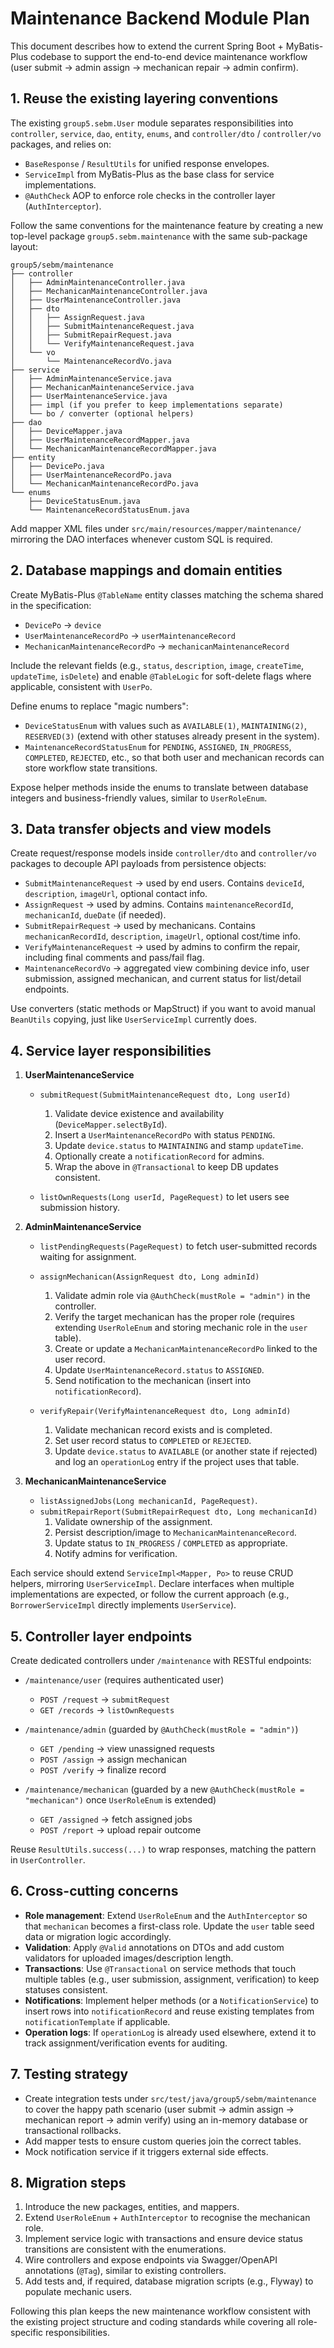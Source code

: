 # Maintenance Backend Module Plan

This document describes how to extend the current Spring Boot + MyBatis-Plus codebase to support the end-to-end device maintenance workflow (user submit → admin assign → mechanican repair → admin confirm).

## 1. Reuse the existing layering conventions

The existing `group5.sebm.User` module separates responsibilities into `controller`, `service`, `dao`, `entity`, `enums`, and `controller/dto` / `controller/vo` packages, and relies on:

- `BaseResponse` / `ResultUtils` for unified response envelopes.
- `ServiceImpl` from MyBatis-Plus as the base class for service implementations.
- `@AuthCheck` AOP to enforce role checks in the controller layer (`AuthInterceptor`).

Follow the same conventions for the maintenance feature by creating a new top-level package `group5.sebm.maintenance` with the same sub-package layout:

```
group5/sebm/maintenance
├── controller
│   ├── AdminMaintenanceController.java
│   ├── MechanicanMaintenanceController.java
│   ├── UserMaintenanceController.java
│   ├── dto
│   │   ├── AssignRequest.java
│   │   ├── SubmitMaintenanceRequest.java
│   │   ├── SubmitRepairRequest.java
│   │   └── VerifyMaintenanceRequest.java
│   └── vo
│       └── MaintenanceRecordVo.java
├── service
│   ├── AdminMaintenanceService.java
│   ├── MechanicanMaintenanceService.java
│   ├── UserMaintenanceService.java
│   ├── impl (if you prefer to keep implementations separate)
│   └── bo / converter (optional helpers)
├── dao
│   ├── DeviceMapper.java
│   ├── UserMaintenanceRecordMapper.java
│   └── MechanicanMaintenanceRecordMapper.java
├── entity
│   ├── DevicePo.java
│   ├── UserMaintenanceRecordPo.java
│   └── MechanicanMaintenanceRecordPo.java
└── enums
    ├── DeviceStatusEnum.java
    └── MaintenanceRecordStatusEnum.java
```

Add mapper XML files under `src/main/resources/mapper/maintenance/` mirroring the DAO interfaces whenever custom SQL is required.

## 2. Database mappings and domain entities

Create MyBatis-Plus `@TableName` entity classes matching the schema shared in the specification:

- `DevicePo` → `device`
- `UserMaintenanceRecordPo` → `userMaintenanceRecord`
- `MechanicanMaintenanceRecordPo` → `mechanicanMaintenanceRecord`

Include the relevant fields (e.g., `status`, `description`, `image`, `createTime`, `updateTime`, `isDelete`) and enable `@TableLogic` for soft-delete flags where applicable, consistent with `UserPo`.

Define enums to replace "magic numbers":

- `DeviceStatusEnum` with values such as `AVAILABLE(1)`, `MAINTAINING(2)`, `RESERVED(3)` (extend with other statuses already present in the system).
- `MaintenanceRecordStatusEnum` for `PENDING`, `ASSIGNED`, `IN_PROGRESS`, `COMPLETED`, `REJECTED`, etc., so that both user and mechanican records can store workflow state transitions.

Expose helper methods inside the enums to translate between database integers and business-friendly values, similar to `UserRoleEnum`.

## 3. Data transfer objects and view models

Create request/response models inside `controller/dto` and `controller/vo` packages to decouple API payloads from persistence objects:

- `SubmitMaintenanceRequest` → used by end users. Contains `deviceId`, `description`, `imageUrl`, optional contact info.
- `AssignRequest` → used by admins. Contains `maintenanceRecordId`, `mechanicanId`, `dueDate` (if needed).
- `SubmitRepairRequest` → used by mechanicans. Contains `mechanicanRecordId`, `description`, `imageUrl`, optional cost/time info.
- `VerifyMaintenanceRequest` → used by admins to confirm the repair, including final comments and pass/fail flag.
- `MaintenanceRecordVo` → aggregated view combining device info, user submission, assigned mechanican, and current status for list/detail endpoints.

Use converters (static methods or MapStruct) if you want to avoid manual `BeanUtils` copying, just like `UserServiceImpl` currently does.

## 4. Service layer responsibilities

1. **UserMaintenanceService**
   - `submitRequest(SubmitMaintenanceRequest dto, Long userId)`
     1. Validate device existence and availability (`DeviceMapper.selectById`).
     2. Insert a `UserMaintenanceRecordPo` with status `PENDING`.
     3. Update `device.status` to `MAINTAINING` and stamp `updateTime`.
     4. Optionally create a `notificationRecord` for admins.
     5. Wrap the above in `@Transactional` to keep DB updates consistent.

   - `listOwnRequests(Long userId, PageRequest)` to let users see submission history.

2. **AdminMaintenanceService**
   - `listPendingRequests(PageRequest)` to fetch user-submitted records waiting for assignment.
   - `assignMechanican(AssignRequest dto, Long adminId)`
     1. Validate admin role via `@AuthCheck(mustRole = "admin")` in the controller.
     2. Verify the target mechanican has the proper role (requires extending `UserRoleEnum` and storing mechanic role in the `user` table).
     3. Create or update a `MechanicanMaintenanceRecordPo` linked to the user record.
     4. Update `UserMaintenanceRecord.status` to `ASSIGNED`.
     5. Send notification to the mechanican (insert into `notificationRecord`).

   - `verifyRepair(VerifyMaintenanceRequest dto, Long adminId)`
     1. Validate mechanican record exists and is completed.
     2. Set user record status to `COMPLETED` or `REJECTED`.
     3. Update `device.status` to `AVAILABLE` (or another state if rejected) and log an `operationLog` entry if the project uses that table.

3. **MechanicanMaintenanceService**
   - `listAssignedJobs(Long mechanicanId, PageRequest)`.
   - `submitRepairReport(SubmitRepairRequest dto, Long mechanicanId)`
     1. Validate ownership of the assignment.
     2. Persist description/image to `MechanicanMaintenanceRecord`.
     3. Update status to `IN_PROGRESS` / `COMPLETED` as appropriate.
     4. Notify admins for verification.

Each service should extend `ServiceImpl<Mapper, Po>` to reuse CRUD helpers, mirroring `UserServiceImpl`. Declare interfaces when multiple implementations are expected, or follow the current approach (e.g., `BorrowerServiceImpl` directly implements `UserService`).

## 5. Controller layer endpoints

Create dedicated controllers under `/maintenance` with RESTful endpoints:

- `/maintenance/user` (requires authenticated user)
  - `POST /request` → `submitRequest`
  - `GET /records` → `listOwnRequests`

- `/maintenance/admin` (guarded by `@AuthCheck(mustRole = "admin")`)
  - `GET /pending` → view unassigned requests
  - `POST /assign` → assign mechanican
  - `POST /verify` → finalize record

- `/maintenance/mechanican` (guarded by a new `@AuthCheck(mustRole = "mechanican")` once `UserRoleEnum` is extended)
  - `GET /assigned` → fetch assigned jobs
  - `POST /report` → upload repair outcome

Reuse `ResultUtils.success(...)` to wrap responses, matching the pattern in `UserController`.

## 6. Cross-cutting concerns

- **Role management**: Extend `UserRoleEnum` and the `AuthInterceptor` so that `mechanican` becomes a first-class role. Update the `user` table seed data or migration logic accordingly.
- **Validation**: Apply `@Valid` annotations on DTOs and add custom validators for uploaded images/description length.
- **Transactions**: Use `@Transactional` on service methods that touch multiple tables (e.g., user submission, assignment, verification) to keep statuses consistent.
- **Notifications**: Implement helper methods (or a `NotificationService`) to insert rows into `notificationRecord` and reuse existing templates from `notificationTemplate` if applicable.
- **Operation logs**: If `operationLog` is already used elsewhere, extend it to track assignment/verification events for auditing.

## 7. Testing strategy

- Create integration tests under `src/test/java/group5/sebm/maintenance` to cover the happy path scenario (user submit → admin assign → mechanican report → admin verify) using an in-memory database or transactional rollbacks.
- Add mapper tests to ensure custom queries join the correct tables.
- Mock notification service if it triggers external side effects.

## 8. Migration steps

1. Introduce the new packages, entities, and mappers.
2. Extend `UserRoleEnum` + `AuthInterceptor` to recognise the mechanican role.
3. Implement service logic with transactions and ensure device status transitions are consistent with the enumerations.
4. Wire controllers and expose endpoints via Swagger/OpenAPI annotations (`@Tag`), similar to existing controllers.
5. Add tests and, if required, database migration scripts (e.g., Flyway) to populate mechanic users.

Following this plan keeps the new maintenance workflow consistent with the existing project structure and coding standards while covering all role-specific responsibilities.
